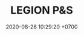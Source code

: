 ---
layout: liga-indigo-team
permalink: /team/:title.html
categories: LJ06 LIJ1 LIJ2 LIJ3 LIJ4 LIJ5 LIJ6 LIJ7 LIJ8 LIJ9  TG1 TXG2 TR3 ILR4 ZC5 MEW6 PEA7 TA8 TSA9
maincover: /assets/logos/LGN.png
puntosLJMAYO24: 17
date: 2020-08-28 10:29:20 +0700
title: LEGION P&S
route: /liga-naranja
tag: johto042024
color: black
puntosLJ202404: 12
grupo: sur
background: '#F16C38'
cover: /assets/backCard.png
team: LEGION P&S
ID: LGNP&S
puntos: 8
pj: 4


team1: partido1
team2: partido3
team3: partido4
team4: partido1
team5: partido3
team6: partido2
team7: partido3
team8: partido3
team9: partido3

#PARTIDO 1
maincover1: /assets/logos/TG.png
j1: RONDA 1
bg1: rock
p1: P&S
pp1: TG
r1: 2
rr1: 1
pt1: 0
pj1: 0
#PARTIDO 2
j2: RONDA 2
maincover2: /assets/logos/TXG.png
p2: P&S
r2: 2
rr2: 0
pp2: TXG
bg2: rock rock
pt2: 0
pj2: 0
#PARTIDO 3
j3: RONDA 3
maincover3: /assets/logos/TR.png
p3: P&S
r3: 2
rr3: 0
pp3: TR
bg3: rock
pt3: 0
pj3: 0
#PARTIDO 4
j4: RONDA 4
maincover4: /assets/logos/ILEAGUE.png
p4: P&S
r4: 2
rr4: 1
pp4: IL
bg4: rock
pt4: 0
pj4: 0
#PARTIDO 5
j5: RONDA 5
maincover5: /assets/logos/ZODIAC.png
bg5: rock 
p5: P&S
r5: 0
pp5: ZC
rr5: 0
pt5: 0
pj5: 0
#PARTIDO 6
maincover6: /assets/logos/LGN.png
j6: RONDA 6
p6: P&S
pp6: MEW
bg6: rock
r6: 0
rr6:  0
pt6: 0
pj6: 0
#PARTIDO 7
maincover7: /assets/logos/DFS.png
j7: RONDA 7
p7: P&S
r7: 0
pp7: DFS
rr7: 0
bg7: rock 
pt7: 0
pj7: 0
#PARTIDO 8
j8: RONDA 8
maincover8: /assets/logos/TA.png
p8:  P&S
r8: 0
pp8: TA
rr8: 0
bg8: rock 
pt8: 0
pj8: 0
#PARTIDO 9
maincover9: /assets/logos/TSA.png
j9: RONDA 9
p9: P&S
pp9: TSA
bg9: rock
r9: 0
rr9: 0
pt9: 0
pj9: 0
# pj: 11
# pt1: 1
# pt2: 3
# pt3: 2
# pt4: 3
# pt5: 0
# pt6: 3
# pt7: 0
# pt8: 1
# pt9: 0
# pt10: 1
# pt11: 3
# p1: ZODIAC
# r1: 2
# bg1: rock bg-warning
# rr1: 1
# pp1: DFS DMD
# p2: DFS DMD
# r2: 3
# rr2: 0
# bg2: rock bg-success
# pp2: MBO
# p3: DFS DMD
# r3: 2
# bg3: rock bg-info
# rr3: 1
# pp3: LAST BREATH
# p4:  DFS RUBY
# r4: 0
# bg4: rock bg-success
# rr4: 3
# pp4: DFS DMD
# p5:  no smite
# r5: 3
# bg5: rock bg-danger
# rr5: 0
# pp5: dfs dmd
# p6: jas
# r6: 0
# rr6: 3
# bg6: rock bg-success
# pp6: dfs dmd
# p7:  DFS DMD
# r7: 0
# rr7: 2
# bg7: rock bg-danger
# pp7: SOJ
# p8:  DFS DMD
# r8: 1
# bg8: rock bg-warning
# rr8: 2
# pp8: T. SATISFACTION
# p9:  DFS DMD
# r9: 0
# bg9: rock bg-danger
# rr9: 3
# pp9: S. VANGUARD
# p10:  HGO
# r10: 2
# rr10: 1
# bg10: rock bg-warning
# pp10: DFS DM
# p11: hg regios
# r11: 0
# rr11: 3
# bg11: rock bg-success
# pp11: dfs dmd
##torneos
rango: ACERO
bg: bg-johto 
torneo1: Lj my24
tps1: IN PROGRESS
tb1: card-johto
timg1: /assets/logos/LIGA-JOHTO.png
---